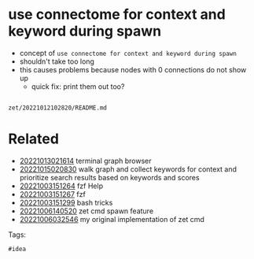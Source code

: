# use connectome for context and keyword during spawn

- concept of `use connectome for context and keyword during spawn`
- shouldn't take too long
- this causes problems because nodes with 0 connections do not show up
  - quick fix: print them out too?

```
```

` zet/20221012102820/README.md `

# Related

- [20221013021614](/zet/20221013021614/README.md) terminal graph browser
- [20221015020830](/zet/20221015020830/README.md) walk graph and collect keywords for context and prioritize search results based on keywords and scores
- [20221003151264](/zet/20221003151264/README.md) fzf Help
- [20221003151267](/zet/20221003151267/README.md) fzf
- [20221003151299](/zet/20221003151299/README.md) bash tricks
- [20221006140520](/zet/20221006140520/README.md) zet cmd spawn feature
- [20221006032546](/zet/20221006032546/README.md) my original implementation of zet cmd

Tags:

    #idea
